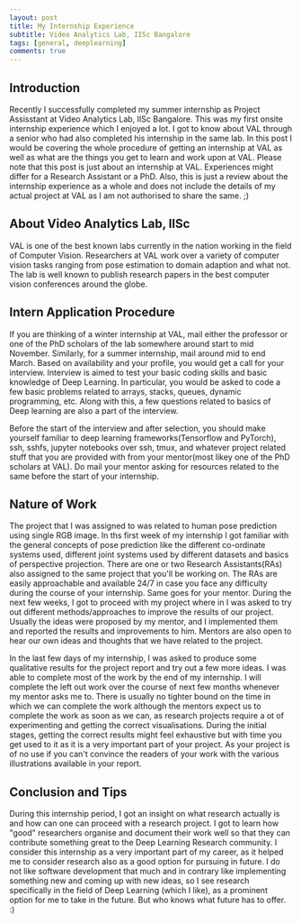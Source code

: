 ```yaml
---
layout: post
title: My Internship Experience
subtitle: Video Analytics Lab, IISc Bangalore
tags: [general, deeplearning]
comments: true
---
```




## Introduction

Recently I successfully completed my summer internship as Project Assisstant at Video Analytics Lab, IISc Bangalore. This was my first onsite internship experience which I enjoyed a lot. I got to know about VAL through a senior who had also completed his internship in the same lab. In this post I would be covering the whole procedure of getting an internship at VAL as well as what are the things you get to learn and work upon at VAL. Please note that this post is just about an internship at VAL. Experiences might differ for a Research Assistant or a PhD. Also, this is just a review about the internship experience as a whole and does not include the details of my actual project at VAL as I am not authorised to share the same. ;)

## About Video Analytics Lab, IISc

VAL is one of the best known labs currently in the nation working in the field of Computer Vision. Researchers at VAL work over a variety of computer vision tasks ranging from pose estimation to domain adaption and what not. The lab is well known to publish research papers in the best computer vision conferences around the globe. 

## Intern Application Procedure

If you are thinking of a winter internship at VAL, mail either the professor or one of the PhD scholars of the lab somewhere around start to mid November. Similarly, for a summer internship, mail around mid to end March. Based on availability and your profile, you would get a call for your interview. Interview is aimed to test your basic coding skills and basic knowledge of Deep Learning. In particular, you would be asked to code a few basic problems related to arrays, stacks, queues, dynamic programming, etc. Along with this, a few questions related to basics of Deep learning are also a part of the interview.

Before the start of the interview and after selection, you should make yourself familiar to deep learning frameworks(Tensorflow and PyTorch), ssh, sshfs, jupyter notebooks over ssh, tmux, and whatever project related stuff that you are provided with from your mentor(most likey one of the PhD scholars at VAL). Do mail your mentor asking for resources related to the same before the start of your internship. 

## Nature of Work

The project that I was assigned to was related to human pose prediction using single RGB image. In ths first week of my internship I got familiar with the general concepts of pose prediction like the different co-ordinate systems used, different joint systems used by different datasets and basics of perspective projection. There are one or two Research Assistants(RAs) also assigned to the same project that you'll be working on. The RAs are easily approachable and available 24/7 in case you face any difficulty during the course of your internship. Same goes for your mentor. During the next few weeks, I got to proceed with my project where in I was asked to try out different methods/approaches to improve the results of our project. Usually the ideas were proposed by my mentor, and I implemented them and reported the results and improvements to him. Mentors are also open to hear our own ideas and thoughts that we have related to the project. 

In the last few days of my internship, I was asked to produce some qualitative results for the project report and try out a few more ideas. I was able to complete most of the work by the end of my internship. I will complete the left out work over the course of next few months whenever my mentor asks me to.  There is usually no tighter bound on the time in which we can complete the work although the mentors expect us to complete the work as soon as we can, as research projects require a ot of experimenting and getting the correct visualisations. During the initial stages, getting the correct results might feel exhaustive but with time you get used to it as it is a very important part of your project. As your project is of no use if you can't convince the readers of your work with the various illustrations available in your report.

## Conclusion and Tips

During this internship period, I got an insight on what research actually is and how can one can proceed with a research project. I got to learn how "good" researchers organise and document their work well so that they can contribute something great to the Deep Learning Research community. I consider this internship as a very important part of my career, as it helped me to consider research also as a good option for pursuing in future. I do not like software development that much and in contrary like implementing something new and coming up with new ideas, so I see research specifically in the field of Deep Learning (which I like), as a prominent option for me to take  in the future. But who knows what future has to offer. :)
